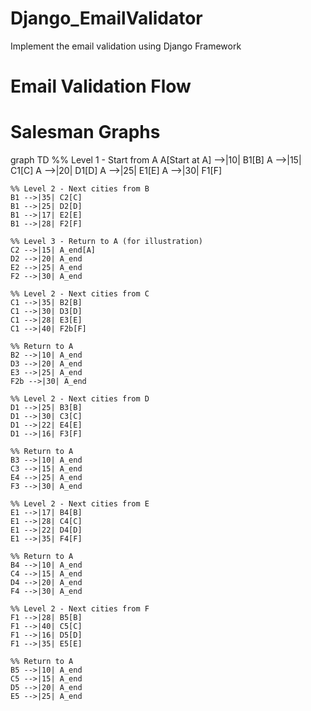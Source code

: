 # Django_EmailValidator
Implement the email validation using Django Framework 

# Email Validation Flow



# Salesman Graphs
graph TD
    %% Level 1 - Start from A
    A[Start at A] -->|10| B1[B]
    A -->|15| C1[C]
    A -->|20| D1[D]
    A -->|25| E1[E]
    A -->|30| F1[F]

    %% Level 2 - Next cities from B
    B1 -->|35| C2[C]
    B1 -->|25| D2[D]
    B1 -->|17| E2[E]
    B1 -->|28| F2[F]

    %% Level 3 - Return to A (for illustration)
    C2 -->|15| A_end[A]
    D2 -->|20| A_end
    E2 -->|25| A_end
    F2 -->|30| A_end

    %% Level 2 - Next cities from C
    C1 -->|35| B2[B]
    C1 -->|30| D3[D]
    C1 -->|28| E3[E]
    C1 -->|40| F2b[F]

    %% Return to A
    B2 -->|10| A_end
    D3 -->|20| A_end
    E3 -->|25| A_end
    F2b -->|30| A_end

    %% Level 2 - Next cities from D
    D1 -->|25| B3[B]
    D1 -->|30| C3[C]
    D1 -->|22| E4[E]
    D1 -->|16| F3[F]

    %% Return to A
    B3 -->|10| A_end
    C3 -->|15| A_end
    E4 -->|25| A_end
    F3 -->|30| A_end

    %% Level 2 - Next cities from E
    E1 -->|17| B4[B]
    E1 -->|28| C4[C]
    E1 -->|22| D4[D]
    E1 -->|35| F4[F]

    %% Return to A
    B4 -->|10| A_end
    C4 -->|15| A_end
    D4 -->|20| A_end
    F4 -->|30| A_end

    %% Level 2 - Next cities from F
    F1 -->|28| B5[B]
    F1 -->|40| C5[C]
    F1 -->|16| D5[D]
    F1 -->|35| E5[E]

    %% Return to A
    B5 -->|10| A_end
    C5 -->|15| A_end
    D5 -->|20| A_end
    E5 -->|25| A_end



